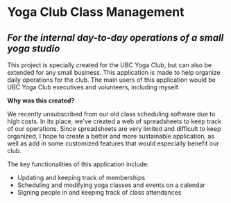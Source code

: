 # Yoga Club Class Management

## *For the internal day-to-day operations of a small yoga studio*

This project is specially created for the UBC Yoga Club, but can also be extended
for any small business. This application is made to help organize daily 
operations for the club. The main users of this application would be UBC Yoga 
Club executives and volunteers, including myself. 

**Why was this created?**

We recently unsubscribed from our old class scheduling software due to high costs.
In its place, we've created a web of spreadsheets to keep track of our operations. 
Since spreadsheets are very limited and difficult to keep organized, I hope to 
create a better and more sustainable application, as well as add in some 
customized features that would especially benefit our club. 

The key functionalities of this application include:
- Updating and keeping track of memberships
- Scheduling and modifying yoga classes and events on a calendar
- Signing people in and keeping track of class attendances
